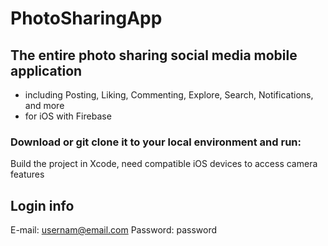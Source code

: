 # PhotoSharingApp

## The entire photo sharing social media mobile application 
- including Posting, Liking, Commenting, Explore, Search, Notifications, and more
- for iOS with Firebase

### Download or git clone it to your local environment and run:
Build the project in Xcode, need compatible iOS devices to access camera features

## Login info
E-mail: usernam@email.com
Password: password
